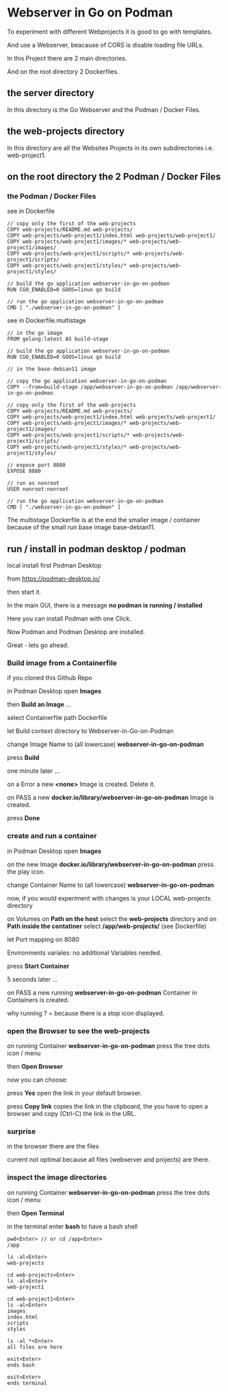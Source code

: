 # Webserver in Go on Podman

To experiment with different Webprojects it is good to go with templates.

And use a Webserver, beacause of CORS is disable loading file URLs.

In this Project there are 2 main directories.

And on the root directory 2 Dockerfiles.

## the **server** directory

In this directory is the Go Webserver and the Podman / Docker Files.

## the **web-projects** directory

In this directory are all the Websites Projects in its own subdirectories i.e. web-project1.

## on the root directory the 2 Podman / Docker Files

### the Podman / Docker Files

see in Dockerfile

    // copy only the first of the web-projects
    COPY web-projects/README.md web-projects/
    COPY web-projects/web-project1/index.html web-projects/web-project1/
    COPY web-projects/web-project1/images/* web-projects/web-project1/images/
    COPY web-projects/web-project1/scripts/* web-projects/web-project1/scripts/
    COPY web-projects/web-project1/styles/* web-projects/web-project1/styles/

    // build the go application webserver-in-go-on-podman
    RUN CGO_ENABLED=0 GOOS=linux go build

    // run the go application webserver-in-go-on-podman
    CMD [ "./webserver-in-go-on-podman" ]

see in Dockerfile.multistage

    // in the go image
    FROM golang:latest AS build-stage

    // build the go application webserver-in-go-on-podman
    RUN CGO_ENABLED=0 GOOS=linux go build

    // in the base-debian11 image

    // copy the go application webserver-in-go-on-podman
    COPY --from=build-stage /app/webserver-in-go-on-podman /app/webserver-in-go-on-podman

    // copy only the first of the web-projects
    COPY web-projects/README.md web-projects/
    COPY web-projects/web-project1/index.html web-projects/web-project1/
    COPY web-projects/web-project1/images/* web-projects/web-project1/images/
    COPY web-projects/web-project1/scripts/* web-projects/web-project1/scripts/
    COPY web-projects/web-project1/styles/* web-projects/web-project1/styles/

    // expose port 8080
    EXPOSE 8080

    // run as nonroot
    USER nonroot:nonroot

    // run the go application webserver-in-go-on-podman
    CMD [ "./webserver-in-go-on-podman" ]

The multistage Dockerfile is at the end the smaller image / container because of the small run base image base-debian11.

## run / install in podman desktop / podman

local install first Podman Desktop

from https://podman-desktop.io/

then start it.

In the main GUI, there is a message **no podman is running / installed**

Here you can install Podman with one Click.

Now Podman and Podman Desktop are installed.

Great - lets go ahead.

### Build image from a Containerfile

if you cloned this Github Repo

in Podman Desktop open **Images**

then **Build an Image** ...

select Containerfile path Dockerfile

let Build context directory to Webserver-in-Go-on-Podman

change Image Name to (all lowercase) **webserver-in-go-on-podman**

press **Build**

one minute later ...

on a Error a new **\<none\>** Image is created. Delete it.

on PASS a new **docker.io/library/webserver-in-go-on-podman** Image is created.

press **Done**

### create and run a container

in Podman Desktop open **Images**

on the new Image **docker.io/library/webserver-in-go-on-podman** press the play icon.

change Container Name to (all lowercase) **webserver-in-go-on-podman**

now, if you would experiment with changes is your LOCAL web-projects directory

on Volumes on **Path on the host** select the **web-projects** directory and on **Path inside the contatiner** select **/app/web-projects/** (see Dockerfile)

let Port mapping on 8080

Environments variales: no additional Variables needed.

press **Start Container**

5 seconds later ...

on PASS a new running **webserver-in-go-on-podman** Container in Containers is created.

why running ? = because there is a stop icon displayed.

### open the Browser to see the web-projects

on running Container **webserver-in-go-on-podman** press the tree dots icon / menu

then **Open Browser**

now you can choose:

press **Yes** open the link in your default browser.

press **Copy link** copies the link in the clipboard, the you have to open a browser and copy (Ctrl-C) the link in the URL.

### surprise

in the browser there are the files

current not optimal because all files (webserver and projects) are there.

### inspect the image directories

on running Container **webserver-in-go-on-podman** press the tree dots icon / menu

then **Open Terminal**

in the terminal enter **bash** to have a bash shell

    pwd<Enter> // or cd /app<Enter>
    /app

    ls -al<Enter>
    web-projects

    cd web-projects<Enter>
    ls -al<Enter>
    web-project1

    cd web-project1<Enter>
    ls -al<Enter>
    images
    index.html
    scripts
    styles

    ls -al *<Enter>
    all files are here

    exit<Enter>
    ends bash

    exit<Enter>
    ends terminal
